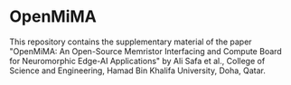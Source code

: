 # OpenMiMA

This repository contains the supplementary material of the paper "OpenMiMA: An Open-Source Memristor Interfacing and Compute Board for Neuromorphic Edge-AI Applications" by Ali Safa et al., College of Science and Engineering, Hamad Bin Khalifa University, Doha, Qatar.
